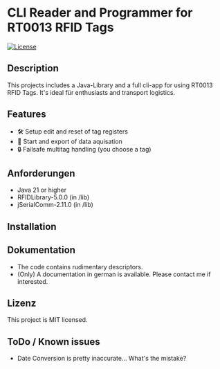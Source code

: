 # CLI Reader and Programmer for RT0013 RFID Tags

[![License](https://img.shields.io/badge/license-MIT-blue.svg)](LICENSE)

## Description

This projects includes a Java-Library and a full cli-app for using RT0013 RFID Tags. It's ideal für enthusiasts and transport logistics.

## Features

- 🛠️ Setup edit and reset of tag registers
- 🚀 Start and export of data aquisation
- 🔒 Failsafe multitag handling (you choose a tag)

## Anforderungen

- Java 21 or higher
- RFIDLibrary-5.0.0 (in /lib)
- jSerialComm-2.11.0 (in /lib)

## Installation


## Dokumentation
- The code contains rudimentary descriptors. 
- (Only) A documentation in german is available. Please contact me if interested. 

## Lizenz
This project is MIT licensed.

## ToDo / Known issues
- Date Conversion is pretty inaccurate... What's the mistake?